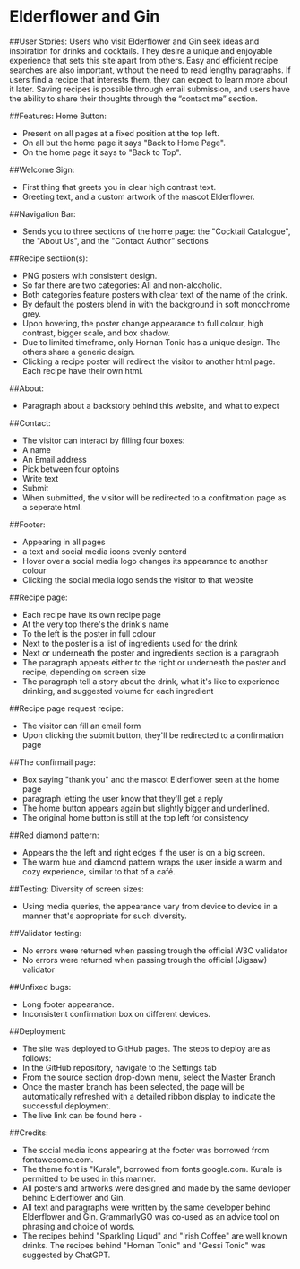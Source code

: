 # Elderflower and Gin

##User Stories:
Users who visit Elderflower and Gin seek ideas and inspiration for drinks and cocktails. They desire a unique and enjoyable experience that sets this site apart from others. Easy and efficient recipe searches are also important, without the need to read lengthy paragraphs. If users find a recipe that interests them, they can expect to learn more about it later. Saving recipes is possible through email submission, and users have the ability to share their thoughts through the “contact me” section.

##Features:
Home Button:
- Present on all pages at a fixed position at the top left.
- On all but the home page it says "Back to Home Page".
- On the home page it says to "Back to Top".

##Welcome Sign:
- First thing that greets you in clear high contrast text.
- Greeting text, and a custom artwork of the mascot Elderflower.

##Navigation Bar:
- Sends you to three sections of the home page: the "Cocktail Catalogue", the "About Us", and the "Contact Author" sections

##Recipe sectiion(s):
- PNG posters with consistent design.
- So far there are two categories: All and non-alcoholic.
- Both categories feature posters with clear text of the name of the drink.
- By default the posters blend in with the background in soft monochrome grey.
- Upon hovering, the poster change appearance to full colour, high contrast, bigger scale, and box shadow.
- Due to limited timeframe, only Hornan Tonic has a unique design. The others share a generic design.
- Clicking a recipe poster will redirect the visitor to another html page. Each recipe have their own html.

##About:
- Paragraph about a backstory behind this website, and what to expect

##Contact:
- The visitor can interact by filling four boxes:
- A name
- An Email address
- Pick between four optoins
- Write text
- Submit
- When submitted, the visitor will be redirected to a confitmation page as a seperate html.

##Footer:
- Appearing in all pages
- a text and social media icons evenly centerd
- Hover over a social media logo changes its appearance to another colour
- Clicking the social media logo sends the visitor to that website

##Recipe page:
- Each recipe have its own recipe page
- At the very top there's the drink's name
- To the left is the poster in full colour
- Next to the poster is a list of ingredients used for the drink
- Next or underneath the poster and ingredients section is a paragraph
- The paragraph appeats either to the right or underneath the poster and recipe, depending on screen size
- The paragraph tell a story about the drink, what it's like to experience drinking, and suggested volume for each ingredient

##Recipe page request recipe:
- The visitor can fill an email form
- Upon clicking the submit button, they'll be redirected to a confirmation page

##The confirmail page:
- Box saying "thank you" and the mascot Elderflower seen at the home page
- paragraph letting the user know that they'll get a reply
- The home button appears again but slightly bigger and underlined.
- The original home button is still at the top left for consistency

##Red diamond pattern:
- Appears the the left and right edges if the user is on a big screen.
- The warm hue and diamond pattern wraps the user inside a warm and cozy experience, similar to that of a café.

##Testing:
Diversity of screen sizes:
- Using media queries, the appearance vary from device to device in a manner that's appropriate for such diversity.

##Validator testing:
- No errors were returned when passing trough the official W3C validator
- No errors were returned when passing trough the official (Jigsaw) validator

##Unfixed bugs:
- Long footer appearance.
- Inconsistent confirmation box on different devices.

##Deployment:
- The site was deployed to GitHub pages. The steps to deploy are as follows:
- In the GitHub repository, navigate to the Settings tab
- From the source section drop-down menu, select the Master Branch
- Once the master branch has been selected, the page will be automatically refreshed with a detailed ribbon display to indicate the successful deployment.
- The live link can be found here - 

##Credits:
- The social media icons appearing at the footer was borrowed from fontawesome.com.
- The theme font is "Kurale", borrowed from fonts.google.com. Kurale is permitted to be used in this manner.
- All posters and artworks were designed and made by the same devloper behind Elderflower and Gin.
- All text and paragraphs were written by the same developer behind Elderflower and Gin. GrammarlyGO was co-used as an advice tool on phrasing and choice of words.
- The recipes behind "Sparkling Liqud" and "Irish Coffee" are well known drinks. The recipes behind "Hornan Tonic" and "Gessi Tonic" was suggested by ChatGPT.
